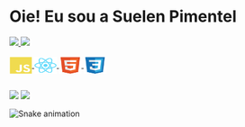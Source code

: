 # Oie! Eu sou a Suelen Pimentel

<div>
  <a href="https://github.com/ingridferreira93">
  <img height="175em" src="https://github-readme-stats.vercel.app/api?username=suelenPimentel&show_icons=true&theme=omni&include_all_commits=true&count_private=true"/>
      <img height="175em" src="https://github-readme-stats.vercel.app/api/top-langs/?username=suelenPimentel&layout=compact&langs_count=7&theme=omni"/>
 </div>
    
 


<div style="display: inline_block"><br>
  <img align="center" alt="su-Js" height="30" width="40" src="https://raw.githubusercontent.com/devicons/devicon/master/icons/javascript/javascript-plain.svg">
    <img align="center" alt="su-React" height="30" width="40" src="https://raw.githubusercontent.com/devicons/devicon/master/icons/react/react-original.svg">
  <img align="center" alt="su-HTML" height="30" width="40" src="https://raw.githubusercontent.com/devicons/devicon/master/icons/html5/html5-original.svg">
  <img align="center" alt="su-CSS" height="30" width="40" src="https://raw.githubusercontent.com/devicons/devicon/master/icons/css3/css3-original.svg">
</div>

   ##
  
  <div> 
   <a href = "mailto:ingrid.b.f@hotmail.com"><img src="https://img.shields.io/badge/Microsoft_Outlook-0078D4?style=for-the-badge&logo=microsoft-outlook&logoColor=white" target="_blank"></a>
  <a href="https://www.linkedin.com/in/ingrid-bferreira/" target="_blank"><img src="https://img.shields.io/badge/LinkedIn-0077B5?style=for-the-badge&logo=linkedin&logoColor=white" target="_blank"></a> 
 
  ![Snake animation](https://https://github.com/suelenPimentel/suelenPimentel/blob/output/github-contribution-grid-snake.svg)
    
</div>

